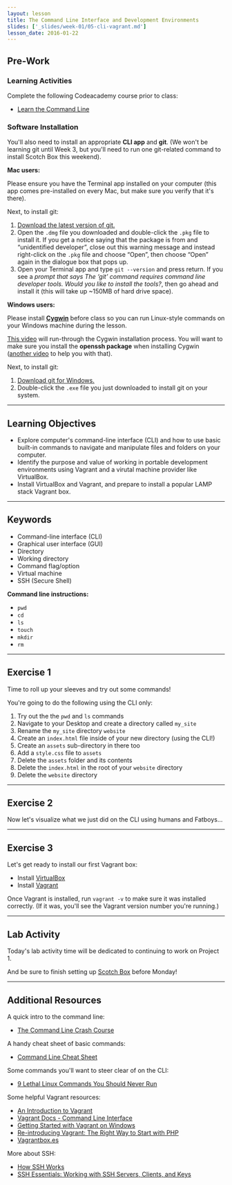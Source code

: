 ```yaml
---
layout: lesson
title: The Command Line Interface and Development Environments
slides: ['_slides/week-01/05-cli-vagrant.md']
lesson_date: 2016-01-22
---
```


## Pre-Work

### Learning Activities

Complete the following Codeacademy course prior to class:

- [Learn the Command Line](https://www.codecademy.com/learn/learn-the-command-line)

### Software Installation

You'll also need to install an appropriate **CLI app** and **git**. (We won't be learning git until Week 3,  but you'll need to run one git-related command to install Scotch Box this weekend).

**Mac users:**

Please ensure you have the Terminal app installed on your computer (this app comes pre-installed on every Mac, but make sure you verify that it's there).

Next, to install git:

1. [Download the latest version of git.](https://git-scm.com/downloads)
2. Open the `.dmg` file you downloaded and double-click the `.pkg` file to install it. If you get a notice saying that the package is from and “unidentified developer”, close out this warning message and instead right-click on the `.pkg` file and choose “Open”, then choose “Open” again in the dialogue box that pops up.
3. Open your Terminal app and type `git --version` and press return. If you see a *prompt that says The ‘git’ command requires command line developer tools. Would you like to install the tools?*, then go ahead and install it (this will take up ~150MB of hard drive space).

**Windows users:**

Please install **[Cygwin](https://www.cygwin.com/)** before class so you can run Linux-style commands on your Windows machine during the lesson.

[This video](https://www.youtube.com/watch?v=TjxEH_tr7e0) will run-through the Cygwin installation process. You will want to make sure you install the **openssh package** when installing Cygwin ([another video](https://www.youtube.com/watch?v=CwYSvvGaiWU) to help you with that).

Next, to install git:

1. [Download git for Windows.](https://git-scm.com/download/win)
2. Double-click the `.exe` file you just downloaded to install git on your system.

---

## Learning Objectives

- Explore computer's command-line interface (CLI) and how to use basic built-in commands to navigate and manipulate files and folders on your computer.
- Identify the purpose and value of working in portable development environments using Vagrant and a virutal machine provider like VirtualBox.
- Install VirtualBox and Vagrant, and prepare to install a popular LAMP stack Vagrant box.

---

## Keywords

- Command-line interface (CLI)
- Graphical user interface (GUI)
- Directory
- Working directory
- Command flag/option
- Virtual machine
- SSH (Secure Shell)

**Command line instructions:**

- `pwd`
- `cd`
- `ls`
- `touch`
- `mkdir`
- `rm`

---

## Exercise 1

Time to roll up your sleeves and try out some commands!

You're going to do the following using the CLI only:

1. Try out the the `pwd` and `ls` commands
2. Navigate to your Desktop and create a directory called `my_site`
3. Rename the `my_site` directory `website`
4. Create an `index.html` file inside of your new directory (using the CLI!)
5. Create an `assets` sub-directory in there too
6. Add a `style.css` file to `assets`
7. Delete the `assets` folder and its contents
8. Delete the `index.html` in the root of your `website` directory
9. Delete the `website` directory

---

## Exercise 2

Now let's visualize what we just did on the CLI using humans and Fatboys...

---

## Exercise 3

Let's get ready to install our first Vagrant box:

- Install [VirtualBox](https://www.virtualbox.org/wiki/Downloads)
- Install [Vagrant](https://www.vagrantup.com/downloads.html)

Once Vagrant is installed, run `vagrant -v` to make sure it was installed correctly. (If it was, you'll see the Vagrant version number you're running.)

---

## Lab Activity

Today's lab activity time will be dedicated to continuing to work on Project 1.

And be sure to finish setting up [Scotch Box](https://box.scotch.io/) before Monday!

---

## Additional Resources

A quick intro to the command line:

- [The Command Line Crash Course](http://cli.learncodethehardway.org/book/)

A handy cheat sheet of basic commands:

- [Command Line Cheat Sheet](http://www.git-tower.com/blog/command-line-cheat-sheet/)

Some commands you'll want to steer clear of on the CLI:

- [9 Lethal Linux Commands You Should Never Run](http://www.makeuseof.com/tag/9-lethal-linux-commands-never-run/)

Some helpful Vagrant resources:

- [An Introduction to Vagrant](https://css-tricks.com/an-introduction-to-vagrant/)
- [Vagrant Docs - Command Line Interface](https://docs.vagrantup.com/v2/cli/index.html)
- [Getting Started with Vagrant on Windows](http://www.sitepoint.com/getting-started-vagrant-windows/)
- [Re-introducing Vagrant: The Right Way to Start with PHP](http://www.sitepoint.com/re-introducing-vagrant-right-way-start-php/)
- [Vagrantbox.es](http://www.vagrantbox.es/)

More about SSH:

- [How SSH Works](https://www.youtube.com/watch?v=zlv9dI-9g1U)
- [SSH Essentials: Working with SSH Servers, Clients, and Keys](https://www.digitalocean.com/community/tutorials/ssh-essentials-working-with-ssh-servers-clients-and-keys)
